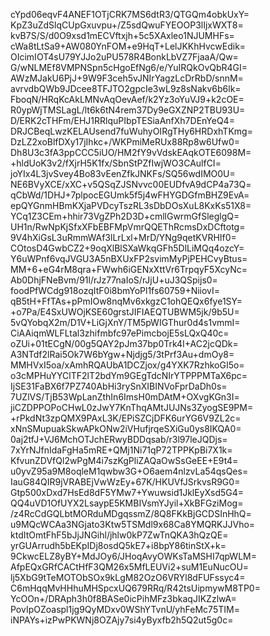 cYpd06eqvF4ANEF1OTjCRK7MS6dtR3/QTGQm4obkUxY=
KpZ3uZdSlqCUpGxuvpu+/Z5sdQwuFYEOOP3lIjxWXT8=
kvB7S/S/d0O9xsd1mECVftxjh+5c5XAxleo1NJUMHFs=
cWa8tLtSa9+AW080YnFOM+e9HqT+LelJKKhHvcwEdik=
OIcimIOT4sU79YJJo2uPU578R4BonkLbVZ7FjaaA/Qw=
G/wNLMEf8VMPNSpn5cHgoEfNg6/e/YuIRQkOvQbR4GI=
AWzMJakU6PjJ+9W9F3ceh5vJNIrYagzLcDrRbD/snnM=
avrvdbQWb9JDcee8TFJTO2gpcIe3wL9z8sNakv6b6lk=
FboqN/HRqKcAkLMNvAqOevAef/k2Yz3oYuVJ9+k2cOE=
R0ypWjTMSLagL/lt6k6tN4rem37Dy9eGXZNP2TBU93U=
D/ERK2cTHFm/EHJ1RRlquPIbpTESiaAnfXh7DEnYeQ4=
DRJCBeqLwzKELAUsend7fuWuhyOIRgTHy6HRDxhTKmg=
DzLZ2xoBlfDXy17jIhkc+/WKPmiMeRUx88Rp8w6Ufw0=
Dh8U3c3fA3ppCCC5iUO/HM2fY9vVdskEAqkOTE6098M=
+hldUoK3v2/fXjrH5K1fx/SbnStPZfIwjWO3CAulfCI=
joYIx4L3jvSvey4Bo83vEenZfkJNKFs/SQ56wdIMO0U=
NE6BVyXCE/xXC+v5QSqZJSNvvc00EUDfvA9dCP4a73Q=
qCbWd/1DHJ+7plpocEGUmk5f5j4wFHYGDGfmBHZ9EvA=
epQYGnmHBmKXjaPVDcyTszRL3sDbDOsXuL8KxKs51X8=
YCq1Z3CEm+hhir73VgZPh2D3D+cmllGwrmGfSleglgQ=
UH1n/RwNpKjSfxXFbEBFMpVmrQQEThRcmsDxDCftotg=
9V4hXiGsL3uRmmWAf3lLrLxl+MrD/YNg9qetKVRHIf0=
COtosD4GwbCZ2+9oqXlBlSXaWkqGFh5DlLiMQq4ozcY=
Y6uWPnf6vqJVGU3A5nBXUxFP2svimMyPjPEHCvyBtus=
MM+6+eG4rM8qra+FWwh6iGENxXttVr6TrpqyF5XcyNc=
Ab0DhjFNeBvm/91l/rJz77naIoS/rJjU+uJ3QSpijs0=
foodPfWCdg918ozqItF0i8bmYoPl1fs60759+NiiovI=
qB5tH+FfTAs+pPmIOw8nqMv6xkgzC1ohQEQx6fye1SY=
+o7Pa/E4SxUWOjKSE60grstJIFIAEQTUBWM5jk/9b5U=
5vQYobqX2m/D1V+LiGjXnY/TM5pWIGThur0d4s1vmmI=
CiAAiqmWLFLtal3zhifmbfc97ePimcbojE5sLQxQ40c=
oZUi+01tECgN/00g5QAY2pJm37bp0Trk4I+AC2jcQDk=
A3NTdf2lRai5Ok7W6bYgw+Njdjg5/3tPrf3Au+dmOy8=
MMHVxI5oa/xAmhRQAUbA1DCZjox/g4YXK7RzhkoGI5o=
o3cMPHuYYClTF2lT2bdYm9GEgTdcNIrYTPPPMTaX6pc=
IjSE31FaBX6f7PZ740AbHi3rySnXIBINVoFprDaDh0s=
7UZlVS/TjB53WpLanZthIn6ImsH0mDAtM+OXvgKGn3I=
jiCZDPPOPoCHwL0zJwY7KnThqAMtJUJNs3ZyogSE9PM=
+rPkdNt3zpQMX9PAxL3K/EPiSZCjDFK6urYG6V9ZL2c=
xNnSMupuakSkwAPkONw2iVHufjrqeSXiGu0ys8IKQA0=
0aj2tfJ+VJ6MchOTJchERwyBDDqsab/r3l97leJQDjs=
7xYrNJfnIdaFgHa5mRE+QMj1Ni71qP72TPPKpBi7X1k=
KfvunZDVfQl2wPgM4i7szKgPliZAQaOwSsGeEE+E9t4=
u0yvZ95a9M8oqleM1qwbw3G+O6aem4nlzvLa54qsQes=
IauG84QIR9jVRABEjVwWzEy+67K/HKUVfJSrkvsR9G0=
Gtp500xDxd7HsEd8dF5YMw7+Ywuwsid1JklEyXsd5G4=
QQ4uVD1OfUYX2LsaypE5KMBIVsmYJyil+XkBFGziMog=
/z4RcCdGQLbtMORduMDgqssmZ/8Q8FKkBjGCDSInHhQ=
u9MQcWCAa3NGjato3Ktw5TSMdl9x68Ca8YMQRKJJVho=
ktdItOmtFhF5bJjJNGihl/jhlw0kP7ZwTnQKA3hQzQE=
yrGUArrudh5bEKpIDj8osdQ5kE7+i8bpY86tinStX+k=
9CkwcELZ8yBY+MdJOy6/JHoqAvyOWKsTaMSHI7qpWLM=
AfpEQxGRfCACtHfF3QM26x5MfLEUVi2+suM1EuNucOU=
lj5XbG9tTeMOTObSOx9kLgM82OzO6VRYl8dFUFssyc4=
C6mHqqMvHHhuMHSpcxUQ679RRq/R42tsUipmywM8TP0=
YcOOn+/DRAph3h0f8BASe0icPihMFz3bkaqJIKZzlwA=
PovIpOZoaspl1jg9QyMDxv0WShYTvnU/yhFeMc75TIM=
iNPAYs+izPwPKWNj8OZAjy7si4yByxfb2h5Q2ut5g0c=
